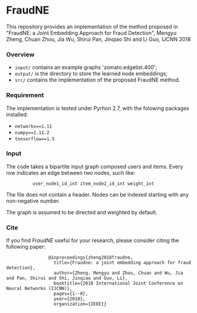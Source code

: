 # FraudNE
This repository provides an implementation of the method proposed in "FraudNE: a Joint Embedding Approach for Fraud Detection", Mengyu Zheng, Chuan Zhou, Jia Wu, Shirui Pan, Jinqiao Shi and Li Guo, IJCNN 2018

### Overview
-   `input/`    contains an example graphs 'zomato.edgelist.400';
-   `output/`  is the directory to store the learned node embeddings;
-  `src/` contains the implementation of the proposed FraudNE method.

### Requirement

The implementation is tested under Pyrhon 2.7, with the folowing packages installed:
 - `networkx==1.11`
 - `numpy==1.11.2`
 - `tensorflow==1.5`


### Input
The code takes a bipartite input graph composed users and items. Every row indicates an edge between two nodes, such like:

              user_node1_id_int item_node2_id_int weight_int
The file does not contain a header. Nodes can be indexed starting with any non-negative number.

The graph is assumed to be directed and weighted by default.

### Cite
If you find *FraudNE* useful for your research, please consider citing the following paper:

                    @inproceedings{zheng2018fraudne,
                      title={Fraudne: a joint embedding approach for fraud detection}, 
                      author={Zheng, Mengyu and Zhou, Chuan and Wu, Jia and Pan, Shirui and Shi, Jinqiao and Guo, Li},  
                      booktitle={2018 International Joint Conference on Neural Networks (IJCNN)}, 
                      pages={1--8}, 
                      year={2018},
                      organization={IEEE}}
